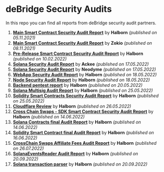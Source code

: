 # deBridge Security Audits
In this repo you can find all reports from deBridge security audit partners.

1) [**Main Smart Contract Security Audit Report**](https://github.com/debridge-finance/debridge-security/files/8907718/deBridge_Main_Smart_Contract_Security_Audit_Report_Halborn_v1_1.pdf) by **Halborn** _(published on 05.11.2021)_
2) [**Main Smart Contract Security Audit Report**](https://github.com/debridge-finance/debridge-security/files/8907743/deBridge_Main_Smart_Contract_Security_Audit_Report_ZOKYO.pdf) by **Zokio** _(published on 08.11.2021)_
3) [**Pre-Release Smart Contract Security Audit Report**](https://github.com/debridge-finance/debridge-security/files/8907814/deBridge_Main_Pre_Release_Smart_Contract_Security_Audit_Report_Halborn.pdf) by **Halborn** _(published on 10.02.2022)_
4) [**Solana Security Audit Report**](https://github.com/debridge-finance/debridge-security/files/8907862/deBridge_Solana_Security_Audit_Ackee.pdf) by **Ackee** _(published on 17.05.2022)_
5) [**Solana Security Audit Report**](https://github.com/debridge-finance/debridge-security/files/8907882/deBridge_Solana_Security_Audit_Neodyme.pdf) by **Neodyme** _(published on 17.05.2022)_
6) [**WebApp Security Audit Report**](https://github.com/debridge-finance/debridge-security/files/8907899/deBridge_FrontEnd_WebApp_Audit_Report_Halborn.pdf) by **Halborn** _(published on 18.05.2022)_
7) [**Node Security Audit Report**](https://github.com/debridge-finance/debridge-security/files/8907907/deBridge_Node_Security_Audit_Report_Halborn.pdf) by **Halborn** _(published on 18.05.2022)_
8) [**Backend pentest report**](https://github.com/debridge-finance/debridge-security/files/8907927/debridge_backend_pentest_report_halborn.1.pdf) by **Halborn** _(published on 20.05.2022)_
9) [**Solana Multisig Audit Report**](https://github.com/debridge-finance/debridge-security/files/8907952/deBridge_Solana_Multisig_Solana_Program_Security_Audit_Halborn.pdf) by **Halborn** _(published on 25.05.2022)_
10) [**Solidity Smart Contracts Security Audit Report**](https://github.com/debridge-finance/debridge-security/files/8907959/debridge_solidity_smart_contract_second_audit_Halborn.pdf) by **Halborn** _(published on 25.05.2022)_
11) [**Cloudflare Review**](https://github.com/debridge-finance/debridge-security/files/8907984/deBridge_Cloudflare_report_Halborn.pdf) by **Halborn** _(published on 26.05.2022)_
12) [**Cross Chain Swaps - SDK Smart Contract Security Audit Report**](https://github.com/debridge-finance/debridge-security/files/8907996/deBridge_Cross_Chain_Swap_Smart_Contract_Security_Audit_Report_Halborn.pdf) by **Halborn** _(published on 14.06.2022)_
13) [**Solana Contracts final Audit Report**](https://github.com/debridge-finance/debridge-security/files/8908001/DeBridge_Solana_Contracts_Solana_Program_Security_Audit_Report_Halborn.pdf) by **Halborn** _(published on 14.06.2022)_
14) [**Solidity Smart Contract final Audit Report**](https://github.com/debridge-finance/debridge-security/files/9085225/DeBridge_Solidity_Smart_Contract_Security_Audit_Report_Halborn_Final.pdf) by **Halborn** _(published on 16.06.2022)_
15) [**CrossChain Swaps Affiliate Fees Audit Report**](https://github.com/debridge-finance/debridge-security/files/9189874/deBridge_Crosschain_Forwarder_Smart_Contract_Security_Audit_Report.pdf) by **Halborn** _(published on 26.07.2022)_
16) [**SolanaEventsReader Audit Report**](https://github.com/debridge-finance/debridge-security/files/9605897/Debridge_Solana_Event_Reader_Whitebox_Pentest_Report_Halborn_Final.pdf) by **Halborn** _(published on 20.09.2022)_
17) [**Solana transaction parser**](https://github.com/debridge-finance/debridge-security/files/9605919/Debridge_solana_tx_parser_Whitebox_Pentest_Report_Halborn_Final.pdf) by **Halborn** _(published on 20.09.2022)_
